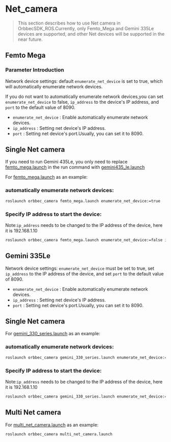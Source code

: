 # Net_camera

> This section describes how to use Net camera in OrbbecSDK_ROS.Currently, only Femto_Mega and Gemini 335Le devices are supported, and other Net devices will be supported in the near future.

## Femto Mega

### Parameter Introduction

Network device settings: default `enumerate_net_device` is set to true, which will automatically enumerate network devices.

If you do not want to automatically enumerate network devices,you can set `enumerate_net_device` to false, `ip_address` to the device's IP address, and `port` to the default value of 8090.

* `enumerate_net_device` : Enable automatically enumerate network devices.
* `ip_address` : Setting net device's IP address.
* `port` : Setting net device's port.Usually, you can set it to 8090.

## Single Net camera

If you need to run Gemini 435Le, you only need to replace [femto_mega.launch](../../launch/femto_mega.launch) in the run command with [gemini435_le.launch](../../launch/gemini435_le.launch)

For [femto_mega.launch](../../launch/femto_mega.launch) as an example:

### automatically enumerate network devices:

```bash
roslaunch orbbec_camera femto_mega.launch enumerate_net_device:=true
```

### Specify IP address to start the device:

Note:`ip_address` needs to be changed to the IP address of the device, here it is 192.168.1.10

```bash
roslaunch orbbec_camera femto_mega.launch enumerate_net_device:=false ip_address:=192.168.1.10 port:=8090
```

## Gemini 335Le

Network device settings: `enumerate_net_device` must be set to true, set `ip_address` to the IP address of the device, and set `port` to the default value of 8090.

* `enumerate_net_device` : Enable automatically enumerate network devices.
* `ip_address` : Setting net device's IP address.
* `port` : Setting net device's port.Usually, you can set it to 8090.

## Single Net camera

For [gemini_330_series.launch](../../launch/gemini_330_series.launch) as an example:

### automatically enumerate network devices:

```bash
roslaunch orbbec_camera gemini_330_series.launch enumerate_net_device:=true
```

### Specify IP address to start the device:

Note:`ip_address` needs to be changed to the IP address of the device, here it is 192.168.1.10

```bash
roslaunch orbbec_camera gemini_330_series.launch enumerate_net_device:=true ip_address:=192.168.1.10 port:=8090
```

## Multi Net camera

For [multi_net_camera.launch](./multi_net_camera.launch) as an example:

```bash
roslaunch orbbec_camera multi_net_camera.launch
```
